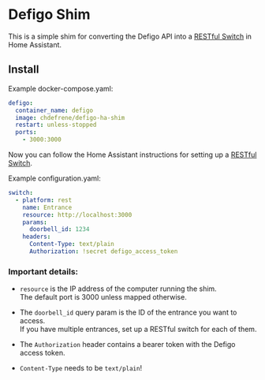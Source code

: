 # Defigo Shim

This is a simple shim for converting the Defigo API into a [RESTful Switch](https://www.home-assistant.io/integrations/switch.rest/) in Home Assistant.

## Install

Example docker-compose.yaml:

```yaml
defigo:
  container_name: defigo
  image: chdefrene/defigo-ha-shim
  restart: unless-stopped
  ports:
    - 3000:3000
```

Now you can follow the Home Assistant instructions for setting up a [RESTful Switch](https://www.home-assistant.io/integrations/switch.rest/).

Example configuration.yaml:

```yaml
switch:
  - platform: rest
    name: Entrance
    resource: http://localhost:3000
    params:
      doorbell_id: 1234
    headers:
      Content-Type: text/plain
      Authorization: !secret defigo_access_token
```

### Important details:

* `resource` is the IP address of the computer running the shim.  
The default port is 3000 unless mapped otherwise.


* The `doorbell_id` query param is the ID of the entrance you want to access.  
If you have multiple entrances, set up a RESTful switch for each of them.


* The `Authorization` header contains a bearer token with the Defigo access token.


* `Content-Type` needs to be `text/plain`!
